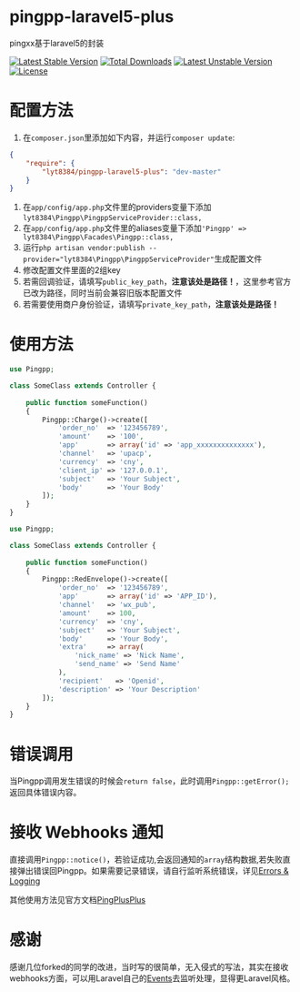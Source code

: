 ﻿# pingpp-laravel5-plus
pingxx基于laravel5的封装

[![Latest Stable Version](https://poser.pugx.org/lyt8384/pingpp-laravel5-plus/v/stable)](https://packagist.org/packages/lyt8384/pingpp-laravel5-plus) [![Total Downloads](https://poser.pugx.org/lyt8384/pingpp-laravel5-plus/downloads)](https://packagist.org/packages/lyt8384/pingpp-laravel5-plus) [![Latest Unstable Version](https://poser.pugx.org/lyt8384/pingpp-laravel5-plus/v/unstable)](https://packagist.org/packages/lyt8384/pingpp-laravel5-plus) [![License](https://poser.pugx.org/lyt8384/pingpp-laravel5-plus/license)](https://packagist.org/packages/lyt8384/pingpp-laravel5-plus)

# 配置方法
1. 在`composer.json`里添加如下内容，并运行`composer update`:
```json
{
    "require": {
        "lyt8384/pingpp-laravel5-plus": "dev-master"
    }
}
```
1. 在`app/config/app.php`文件里的providers变量下添加`lyt8384\Pingpp\PingppServiceProvider::class,`
1. 在`app/config/app.php`文件里的aliases变量下添加`'Pingpp' => lyt8384\Pingpp\Facades\Pingpp::class,`
1. 运行`php artisan vendor:publish --provider="lyt8384\Pingpp\PingppServiceProvider"`生成配置文件
1. 修改配置文件里面的2组key
1. 若需回调验证，请填写`public_key_path`，**注意该处是路径！**，这里参考官方已改为路径，同时当前会兼容旧版本配置文件
1. 若需要使用商户身份验证，请填写`private_key_path`，**注意该处是路径！**

# 使用方法
```php
use Pingpp;

class SomeClass extends Controller {
    
    public function someFunction()
    {
    	Pingpp::Charge()->create([
            'order_no'  => '123456789',
		    'amount'    => '100',
		    'app'       => array('id' => 'app_xxxxxxxxxxxxxx'),
		    'channel'   => 'upacp',
		    'currency'  => 'cny',
		    'client_ip' => '127.0.0.1',
		    'subject'   => 'Your Subject',
		    'body'      => 'Your Body'
        ]);
    }
}
```

```php
use Pingpp;

class SomeClass extends Controller {
    
    public function someFunction()
    {
    	Pingpp::RedEnvelope()->create([
            'order_no'  => '123456789',
	        'app'       => array('id' => 'APP_ID'),
	        'channel'   => 'wx_pub',
	        'amount'    => 100,
	        'currency'  => 'cny',
	        'subject'   => 'Your Subject',
	        'body'      => 'Your Body',
	        'extra'     => array(
	            'nick_name' => 'Nick Name',
	            'send_name' => 'Send Name'
	        ),
	        'recipient'   => 'Openid',
	        'description' => 'Your Description'
        ]);
    }
}
```

# 错误调用
当Pingpp调用发生错误的时候会`return false`，此时调用`Pingpp::getError();`返回具体错误内容。

# 接收 Webhooks 通知
直接调用`Pingpp::notice()`，若验证成功,会返回通知的`array`结构数据,若失败直接弹出错误回Pingpp。如果需要记录错误，请自行监听系统错误，详见[Errors & Logging](https://laravel.com/docs/5.3/errors)

其他使用方法见官方文档[PingPlusPlus](https://github.com/PingPlusPlus/pingpp-php)

# 感谢
感谢几位forked的同学的改进，当时写的很简单，无入侵式的写法，其实在接收webhooks方面，可以用Laravel自己的[Events](https://laravel.com/docs/5.3/events)去监听处理，显得更Laravel风格。
